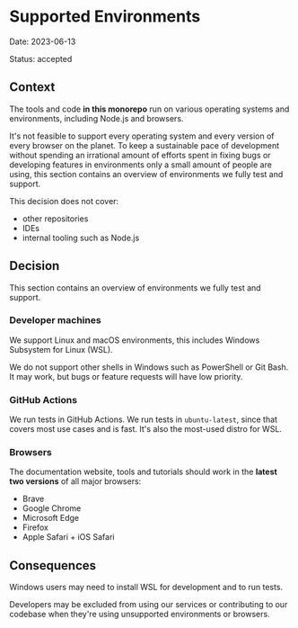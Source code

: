 # Supported Environments

Date: 2023-06-13

Status: accepted

## Context

The tools and code **in this monorepo** run on various operating systems and environments, including
Node.js and browsers.

It's not feasible to support every operating system and every version of every browser on the
planet. To keep a sustainable pace of development without spending an irrational amount of efforts
spent in fixing bugs or developing features in environments only a small amount of people are using,
this section contains an overview of environments we fully test and support.

This decision does not cover:

- other repositories
- IDEs
- internal tooling such as Node.js

## Decision

This section contains an overview of environments we fully test and support.

### Developer machines

We support Linux and macOS environments, this includes Windows Subsystem for Linux (WSL).

We do not support other shells in Windows such as PowerShell or Git Bash. It may work, but bugs or
feature requests will have low priority.

### GitHub Actions

We run tests in GitHub Actions. We run tests in `ubuntu-latest`, since that covers most use cases
and is fast. It's also the most-used distro for WSL.

### Browsers

The documentation website, tools and tutorials should work in the **latest two versions** of all
major browsers:

- Brave
- Google Chrome
- Microsoft Edge
- Firefox
- Apple Safari + iOS Safari

## Consequences

Windows users may need to install WSL for development and to run tests.

Developers may be excluded from using our services or contributing to our codebase when they're
using unsupported environments or browsers.
